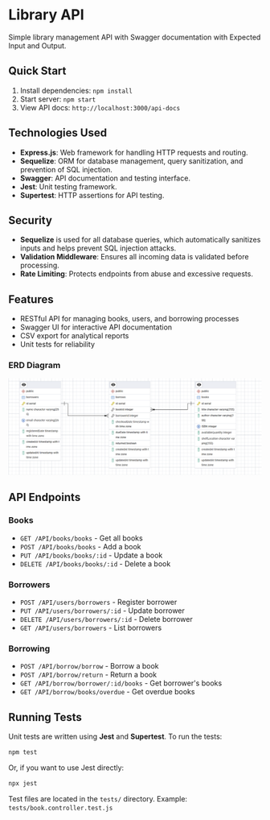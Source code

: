 # Library API

Simple library management API with Swagger documentation with Expected Input and Output.

## Quick Start

1. Install dependencies: `npm install`
2. Start server: `npm start`
3. View API docs: `http://localhost:3000/api-docs`

## Technologies Used

- **Express.js**: Web framework for handling HTTP requests and routing.
- **Sequelize**: ORM for database management, query sanitization, and prevention of SQL injection.
- **Swagger**: API documentation and testing interface.
- **Jest**: Unit testing framework.
- **Supertest**: HTTP assertions for API testing.

## Security

- **Sequelize** is used for all database queries, which automatically sanitizes inputs and helps prevent SQL injection attacks.
- **Validation Middleware**: Ensures all incoming data is validated before processing.
- **Rate Limiting**: Protects endpoints from abuse and excessive requests.

## Features

- RESTful API for managing books, users, and borrowing processes
- Swagger UI for interactive API documentation
- CSV export for analytical reports
- Unit tests for reliability

### ERD Diagram

![Alt text](Screenshot2025-08-29022521.png)

## API Endpoints

### Books

- `GET /API/books/books` - Get all books
- `POST /API/books/books` - Add a book
- `PUT /API/books/books/:id` - Update a book
- `DELETE /API/books/books/:id` - Delete a book

### Borrowers

- `POST /API/users/borrowers` - Register borrower
- `PUT /API/users/borrowers/:id` - Update borrower
- `DELETE /API/users/borrowers/:id` - Delete borrower
- `GET /API/users/borrowers` - List borrowers

### Borrowing

- `POST /API/borrow/borrow` - Borrow a book
- `POST /API/borrow/return` - Return a book
- `GET /API/borrow/borrower/:id/books` - Get borrower's books
- `GET /API/borrow/books/overdue` - Get overdue books

## Running Tests

Unit tests are written using **Jest** and **Supertest**. To run the tests:

```bash
npm test
```

Or, if you want to use Jest directly:

```bash
npx jest
```

Test files are located in the `tests/` directory. Example: `tests/book.controller.test.js`
